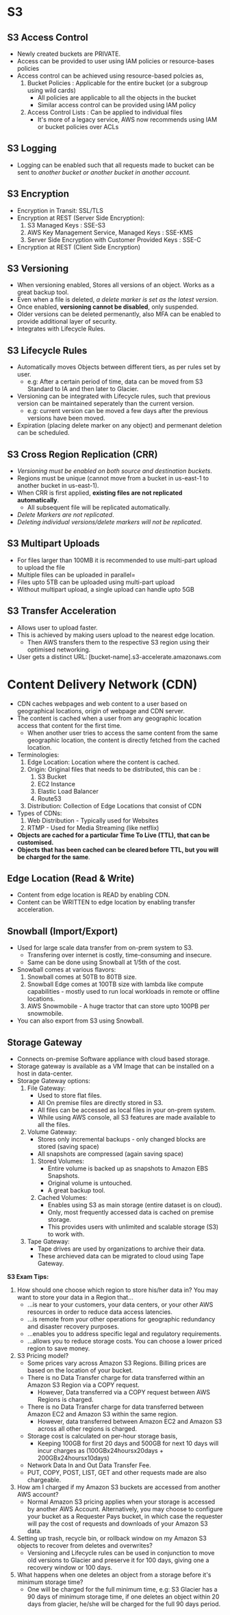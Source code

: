 # S3

## S3 Access Control
- Newly created buckets are PRIVATE.
- Access can be provided to user using IAM policies or resource-bases policies
- Access control can be achieved using resource-based polcies as,
	1. Bucket Policies : Applicable for the entire bucket (or a subgroup using wild cards)
		- All policies are applicable to all the objects in the bucket
		- Similar access control can be provided using IAM policy
	2. Access Control Lists : Can be applied to individual files
		- It's more of a legacy service, AWS now recommends using IAM or bucket policies over ACLs 

## S3 Logging
- Logging can be enabled such that all requests made to bucket can be sent to *another bucket or another bucket in another account.*

## S3 Encryption
- Encryption in Transit: SSL/TLS
- Encryption at REST (Server Side Encryption):
	1. S3 Managed Keys : SSE-S3
	2. AWS Key Management Service, Managed Keys : SSE-KMS
	3. Server Side Encryption with Customer Provided Keys : SSE-C
- Encryption at REST (Client Side Encryption)

## S3 Versioning
- When versioning enabled, Stores all versions of an object. Works as a great backup tool.
- Even when a file is deleted, *a delete marker is set as the latest version*.
- Once enabled, **versioning cannot be disabled**, only suspended.
- Older versions can be deleted permenantly, also MFA can be enabled to provide additional layer of security.
- Integrates with Lifecycle Rules.

## S3 Lifecycle Rules
- Automatically moves Objects between different tiers, as per rules set by user.
	- e.g: After a certain period of time, data can be moved from S3 Standard to IA and then later to Glacier.
- Versioning can be integrated with Lifecycle rules, such that previous version can be maintained seperately than the current version.
	- e.g: current version can be moved a few days after the previous versions have been moved.
- Expiration (placing delete marker on any object) and permenant deletion can be scheduled.

## S3 Cross Region Replication (CRR)
- *Versioning must be enabled on both source and destination buckets*.
- Regions must be unique (cannot move from a bucket in us-east-1 to another bucket in us-east-1).
- When CRR is first applied, **existing files are not replicated automatically**.
	- All subsequent file will be replicated automatically.
- *Delete Markers are not replicated*.
- *Deleting individual versions/delete markers will not be replicated*.

## S3 Multipart Uploads
- For files larger than 100MB it is recommended to use multi-part upload to upload the file
- Multiple files can be uploaded in parallel=
- Files upto 5TB can be uploaded using multi-part upload
- Without multipart upload, a single upload can handle upto 5GB

## S3 Transfer Acceleration
- Allows user to upload faster.
- This is achieved by making users upload to the nearest edge location.
	- Then AWS transfers them to the respective S3 region using their optimised networking.
- User gets a distinct URL:
[bucket-name].s3-accelerate.amazonaws.com

# Content Delivery Network (CDN)
- CDN caches webpages and web content to a user based on geographical locations, origin of webpage and CDN server.
- The content is cached when a user from any geographic location access that content for the first time. 
	- When another user tries to access the same content from the same geographic location, the content is directly fetched from the cached location.
- Terminologies:
	1. Edge Location: Location where the content is cached.
	2. Origin: Original files that needs to be distributed, this can be :
		1. S3 Bucket
		2. EC2 Instance
		3. Elastic Load Balancer
		4. Route53
	3. Distribution: Collection of Edge Locations that consist of CDN
- Types of CDNs:
	1. Web Distribution - Typically used for Websites
	2. RTMP - Used for Media Streaming (like netflix)
- **Objects are cached for a particular Time To Live  (TTL), that can be customised.**
- **Objects that has been cached can be cleared before TTL, but you will be charged for the same**.

## Edge Location (Read & Write)
- Content from edge location is READ by enabling CDN.
- Content can be WRITTEN to edge location by enabling transfer acceleration.

## Snowball (Import/Export)
- Used for large scale data transfer from on-prem system to S3.
	- Transfering over internet is costly, time-consuming and insecure.
	- Same can be done using Snowball at 1/5th of the cost.
- Snowball comes at various flavors:
	1. Snowball comes at 50TB to 80TB size.
	2. Snowball Edge comes at 100TB size with lambda like compute capabilities - mostly used to run local workloads in remote or offline locations.
	3. AWS Snowmobile - A huge tractor that can store upto 100PB per snowmobile.
- You can also export from S3 using Snowball.

## Storage Gateway
- Connects on-premise Software appliance with cloud based storage.
- Storage gateway is available as a VM Image that can be installed on a host in data-center.
- Storage Gateway options:
	1. File Gateway:
		- Used to store flat files.
		- All On premise files are directly stored in S3.
		- All files can be accessed as local files in your on-prem system.
		- While using AWS console, all S3 features are made available to all the files. 
	2. Volume Gateway:
		- Stores only incremental backups - only changed blocks are stored (saving space)
		- All snapshots are compressed (again saving space)
		1. Stored Volumes:
			- Entire volume is backed up as snapshots to Amazon EBS Snapshots.
			- Original volume is untouched.
			- A great backup tool.
		2. Cached Volumes:
			- Enables using S3 as main storage (entire dataset is on cloud).
			- Only, most frequently accessed data is cached on premise storage.
			- This provides users with unlimited and scalable storage (S3) to work with.
 	3. Tape Gateway:
		- Tape drives are used by organizations to archive their data.
		- These archieved data can be migrated to cloud using Tape Gateway.

**S3 Exam Tips:**
1. How should one choose which region to store his/her data in?
You may want to store your data in a Region that...
	- ...is near to your customers, your data centers, or your other AWS resources in order to reduce data access latencies.
	- ...is remote from your other operations for geographic redundancy and disaster recovery purposes.
	- ...enables you to address specific legal and regulatory requirements.
	- ...allows you to reduce storage costs. You can choose a lower priced region to save money.
2. S3 Pricing model?
	- Some prices vary across Amazon S3 Regions. Billing prices are based on the location of your bucket.
	- There is no Data Transfer charge for data transferred within an Amazon S3 Region via a COPY request.
		- However, Data transferred via a COPY request between AWS Regions is charged.
	- There is no Data Transfer charge for data transferred between Amazon EC2 and Amazon S3 within the same region.
		- However, data transferred between Amazon EC2 and Amazon S3 across all other regions is charged.
	- Storage cost is calculated on per-hour storage basis,
		- Keeping 100GB for first 20 days and 500GB for next 10 days will incur charges as (100GBx24hoursx20days + 200GBx24hoursx10days)
	- Network Data In and Out Data Transfer Fee.
	- PUT, COPY, POST, LIST, GET and other requests made are also chargeable.
3. How am I charged if my Amazon S3 buckets are accessed from another AWS account?
	- Normal Amazon S3 pricing applies when your storage is accessed by another AWS Account. Alternatively, you may choose to configure your bucket as a Requester Pays bucket, in which case the requester will pay the cost of requests and downloads of your Amazon S3 data.
4. Setting up trash, recycle bin, or rollback window on my Amazon S3 objects to recover from deletes and overwrites? 
	- Versioning and Lifecycle rules can be used in conjunction to move old versions to Glacier and preserve it for 100 days, giving one a recovery window or 100 days.
5. What happens when one deletes an object from a storage before it's minimum storage time?
	- One will be charged for the full minimum time,
		e.g: S3 Glacier has a 90 days of minimum storage time, if one deletes an object within 20 days from glacier, he/she will be charged for the full 90 days period.